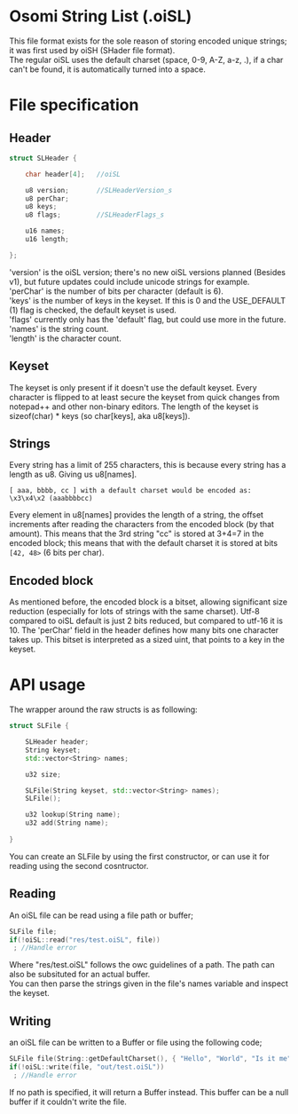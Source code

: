 # Osomi String List (.oiSL)
This file format exists for the sole reason of storing encoded unique strings; it was first used by oiSH (SHader file format).  
The regular oiSL uses the default charset (space, 0-9, A-Z, a-z, .), if a char can't be found, it is automatically turned into a space.
# File specification
## Header
```cpp
struct SLHeader {

	char header[4];   //oiSL

	u8 version;       //SLHeaderVersion_s
	u8 perChar;
	u8 keys;
	u8 flags;         //SLHeaderFlags_s

	u16 names;
	u16 length;

};
```
'version' is the oiSL version; there's no new oiSL versions planned (Besides v1), but future updates could include unicode strings for example.  
'perChar' is the number of bits per character (default is 6).  
'keys' is the number of keys in the keyset. If this is 0 and the USE_DEFAULT (1) flag is checked, the default keyset is used.  
'flags' currently only has the 'default' flag, but could use more in the future.  
'names' is the string count.  
'length' is the character count.
## Keyset
The keyset is only present if it doesn't use the default keyset. Every character is flipped to at least secure the keyset from quick changes from notepad++ and other non-binary editors. The length of the keyset is sizeof(char) * keys (so char[keys], aka u8[keys]).
## Strings
Every string has a limit of 255 characters, this is because every string has a length as u8. Giving us u8[names].  
```
[ aaa, bbbb, cc ] with a default charset would be encoded as:
\x3\x4\x2 (aaabbbbcc)
```
Every element in u8[names] provides the length of a string, the offset increments after reading the characters from the encoded block (by that amount). This means that the 3rd string "cc" is stored at 3+4=7 in the encoded block; this means that with the default charset it is stored at bits `[42, 48>` (6 bits per char).
## Encoded block
As mentioned before, the encoded block is a bitset, allowing significant size reduction (especially for lots of strings with the same charset). Utf-8 compared to oiSL default is just 2 bits reduced, but compared to utf-16 it is 10. The 'perChar' field in the header defines how many bits one character takes up. This bitset is interpreted as a sized uint, that points to a key in the keyset.
# API usage
The wrapper around the raw structs is as following:
```cpp
struct SLFile {

	SLHeader header;
	String keyset;
	std::vector<String> names;

	u32 size;

	SLFile(String keyset, std::vector<String> names);
	SLFile();

	u32 lookup(String name);
	u32 add(String name);
	
}
```
You can create an SLFile by using the first constructor, or can use it for reading using the second cosntructor.
## Reading
An oiSL file can be read using a file path or buffer;
```cpp
SLFile file;
if(!oiSL::read("res/test.oiSL", file))
 ; //Handle error
```
Where "res/test.oiSL" follows the owc guidelines of a path. The path can also be subsituted for an actual buffer.  
You can then parse the strings given in the file's names variable and inspect the keyset.
## Writing
an oiSL file can be written to a Buffer or file using the following code;
```cpp
SLFile file(String::getDefaultCharset(), { "Hello", "World", "Is it me", "You are looking for" });
if(!oiSL::write(file, "out/test.oiSL"))
 ; //Handle error
 ```
 If no path is specified, it will return a Buffer instead. This buffer can be a null buffer if it couldn't write the file.
